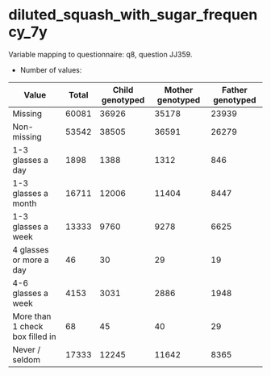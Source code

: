 # diluted_squash_with_sugar_frequency_7y
Variable mapping to questionnaire: q8, question JJ359.
- Number of values:

| Value | Total | Child genotyped | Mother genotyped | Father genotyped |
| ----- | ----- | --------------- | ---------------- | ---------------- |
| Missing | 60081 | 36926 | 35178 | 23939 |
| Non-missing | 53542 | 38505 | 36591 | 26279 |
| 1-3 glasses a day | 1898 | 1388 | 1312 |846 |
| 1-3 glasses a month | 16711 | 12006 | 11404 |8447 |
| 1-3 glasses a week | 13333 | 9760 | 9278 |6625 |
| 4 glasses or more a day | 46 | 30 | 29 |19 |
| 4-6 glasses a week | 4153 | 3031 | 2886 |1948 |
| More than 1 check box filled in | 68 | 45 | 40 |29 |
| Never / seldom | 17333 | 12245 | 11642 |8365 |



